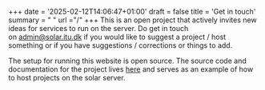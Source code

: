 +++
date = '2025-02-12T14:06:47+01:00'
draft = false
title = 'Get in touch'
summary = " "
url ="/"
+++
This is an open project that actively invites new ideas for services to run on the server. Do get in touch on [admin@solar.itu.dk](mailto:admin@solar.itu.dk) if you would like to suggest a project / host something or if you have suggestions / corrections or things to add.

The setup for running this website is open source. The source code and documentation for the project lives [here](https://github.com/jsr606/solar.itu.dk) and serves as an example of how to host projects on the solar server.